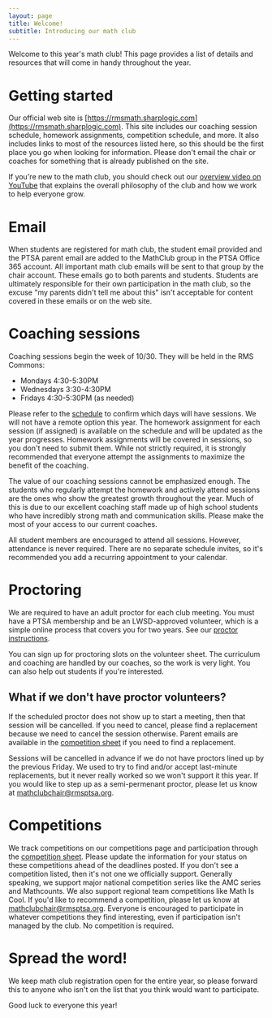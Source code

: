 ```yaml
---
layout: page
title: Welcome!
subtitle: Introducing our math club
---
```


Welcome to this year's math club! This page provides a list of details and resources that will come in handy 
throughout the year.

# Getting started

Our official web site is [https://rmsmath.sharplogic.com](https://rmsmath.sharplogic.com). This site includes our coaching session schedule, 
homework assignments, competition schedule, and more. It also includes links to most of the resources listed 
here, so this should be the first place you go when looking for information. Please don't email the chair or 
coaches for something that is already published on the site.

If you're new to the math club, you should check out our [overview video on YouTube](https://www.youtube.com/watch?v=HP58Q_IAsq8&ab_channel=RedmondMiddleSchoolMathClub)
that explains the overall philosophy of the club and how we work to help everyone grow.

# Email

When students are registered for math club, the student email provided and the PTSA parent email are added 
to the MathClub group in the PTSA Office 365 account. All important math club emails will be sent to that 
group by the chair account. These emails go to both parents and students. Students are ultimately responsible 
for their own participation in the math club, so the excuse "my parents didn't tell me about this" isn't 
acceptable for content covered in these emails or on the web site.  

# Coaching sessions

Coaching sessions begin the week of 10/30. They will be held in the RMS Commons:

- Mondays 4:30-5:30PM
- Wednesdays 3:30-4:30PM
- Fridays 4:30-5:30PM (as needed)

Please refer to the [schedule](/schedule) to confirm which days will have sessions. We will not have a remote 
option this year. The homework assignment for each session (if assigned) is available on the schedule and will 
be updated as the year progresses. Homework assignments will be covered in sessions, so you don't need to 
submit them. While not strictly required, it is strongly recommended that everyone attempt the 
assignments to maximize the benefit of the coaching.

The value of our coaching sessions cannot be emphasized enough. The students who regularly attempt the 
homework and actively attend sessions are the ones who show the greatest growth throughout the year. 
Much of this is due to our excellent coaching staff made up of high school students who have incredibly 
strong math and communication skills. Please make the most of your access to our current coaches.

All student members are encouraged to attend all sessions. However, attendance is never required. 
There are no separate schedule invites, so it's recommended you add a recurring appointment to your calendar.

# Proctoring

We are required to have an adult proctor for each club meeting. You must have a PTSA membership and be an 
LWSD-approved volunteer, which is a simple online process that covers you for two years. See our 
[proctor instructions](/parents).

You can sign up for proctoring slots on the volunteer sheet. The curriculum and coaching are handled by
our coaches, so the work is very light. You can also help out students if you're interested.

## What if we don't have proctor volunteers?

If the scheduled proctor does not show up to start a meeting, then that session will be cancelled. 
If you need to cancel, please find a replacement because we need to cancel the session otherwise. 
Parent emails are available in the
[competition sheet](https://rmsptsa.sharepoint.com/:x:/r/sites/mathclub/_layouts/15/Doc.aspx?sourcedoc=%7B571B3375-9DF4-42A2-B345-8313C7182EEF%7D&file=Competitions%20%26%20Teams.xlsx)
if you need to find a replacement.

Sessions will be cancelled in advance if we do not have proctors lined up by the previous Friday. 
We used to try to find and/or accept last-minute replacements, but it never really worked so we won't
support it this year. If you would like to step up as a semi-permenant proctor, please let us know at
mathclubchair@rmsptsa.org.

# Competitions

We track competitions on our competitions page and participation through the 
[competition sheet](https://rmsptsa.sharepoint.com/:x:/r/sites/mathclub/_layouts/15/Doc.aspx?sourcedoc=%7B571B3375-9DF4-42A2-B345-8313C7182EEF%7D&file=Competitions%20%26%20Teams.xlsx).
Please update the information for your status on these competitions ahead of the deadlines posted. 
If you don't see a competition listed, then it's not one we officially support. Generally speaking, 
we support major national competition series like the AMC series and Mathcounts. We also support 
regional team competitions like Math Is Cool. If you'd like to recommend a competition, please let us know
at mathclubchair@rmsptsa.org. Everyone is encouraged to participate in whatever 
competitions they find interesting, even if participation isn't managed by the club. 
No competition is required.

# Spread the word!

We keep math club registration open for the entire year, so please forward this to anyone 
who isn't on the list that you think would want to participate.

Good luck to everyone this year!
